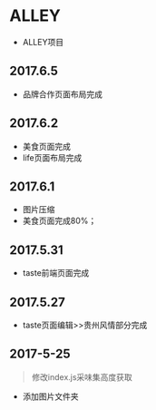 # ALLEY
* ALLEY项目

## 2017.6.5
* 品牌合作页面布局完成
## 2017.6.2
* 美食页面完成
* life页面布局完成

## 2017.6.1
* 图片压缩
* 美食页面完成80%；

## 2017.5.31
* taste前端页面完成

## 2017.5.27
* taste页面编辑>>贵州风情部分完成

## 2017-5-25
> 修改index.js采味集高度获取
* 添加图片文件夹

